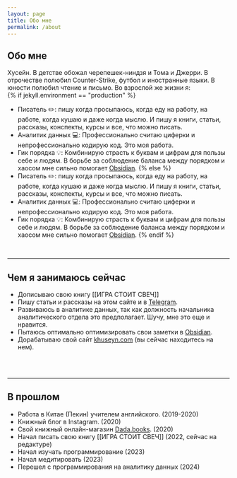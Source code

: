 ```yaml
---
layout: page
title: Обо мне
permalink: /about
---
```

## Обо мне

Хусейн. В детстве обожал черепешек-ниндзя и Тома и Джерри. В отрочестве полюбил Counter-Strike, футбол и иностранные языки. В юности полюбил чтение и письмо. Во взрослой же жизни я:  
{% if jekyll.environment == "production" %}
- Писатель ✏️: пишу когда просыпаюсь, когда еду на работу, на работе, когда кушаю и даже когда мыслю. И пишу я книги, статьи, рассказы, конспекты, курсы и все, что можно писать.<br>
- Аналитик данных 💻: Профессионально считаю циферки и непрофессионально кодирую код. Это моя работа. <br>
- Гик порядка 💡: Комбинирую страсть к буквам и цифрам для пользы себе и людям. В борьбе за соблюдение баланса между порядком и хаосом мне сильно помогает [Obsidian](https://obsidian.md/).
{% else %}
- Писатель ✏️: пишу когда просыпаюсь, когда еду на работу, на работе, когда кушаю и даже когда мыслю. И пишу я книги, статьи, рассказы, конспекты, курсы и все, что можно писать.<br>
- Аналитик данных 💻: Профессионально считаю циферки и непрофессионально кодирую код. Это моя работа. <br>
- Гик порядка 💡: Комбинирую страсть к буквам и цифрам для пользы себе и людям. В борьбе за соблюдение баланса между порядком и хаосом мне сильно помогает [Obsidian](https://obsidian.md/).
{% endif %}
<br>

---

## Чем я занимаюсь сейчас

- Дописываю свою книгу [[ИГРА СТОИТ СВЕЧ]]
- Пишу статьи и рассказы на этом сайте и в [Telegram](https://t.me/Khuseynx).
- Развиваюсь в аналитике данных, так как должность начальника аналитического отдела это предполагает. Шучу, мне это еще и нравится.
- Пытаюсь оптимально оптимизировать свои заметки в [Obsidian](https://obsidian.md/).
- Дорабатываю свой сайт [khuseyn.com](https://khuseyn.com/) (вы сейчас находитесь на нем).
<br>
<br>

---

## В прошлом

- Работа в Китае (Пекин) учителем английского. (2019-2020)
- Книжный блог в Instagram. (2020)
- Свой книжный онлайн-магазин [Dada.books](https://www.instagram.com/dada.bookz/profilecard/?igsh=b2ViNTA3b2NmMWdx). (2020)
- Начал писать свою книгу [[ИГРА СТОИТ СВЕЧ]] (2022, сейчас на редактуре)
- Начал изучать программирование (2023)
- Начал медитировать (2023)
- Перешел с программирования на аналитику данных (2024)
